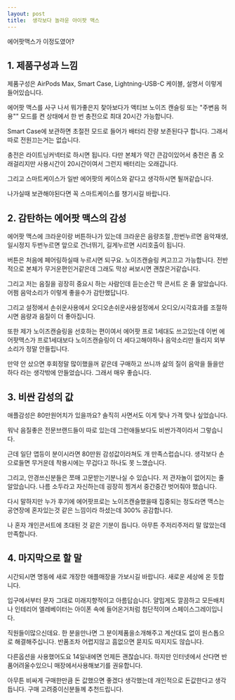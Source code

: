 ```yaml
---
layout: post
title:  생각보다 놀라운 아이팟 맥스
---
```


에어팟맥스가 이정도였어?



<h2>1. 제품구성과 느낌</h2>
제품구성은 AirPods Max, Smart Case, Lightning-USB-C 케이블, 설명서 이렇게 들어있습니다.

에어팟 맥스를 사구 나서 뭐가좋은지 찾아보다가 액티브 노이즈 캔슬링 또는 "주변음 허용"" 모드를 켠 상태에서 한 번 충전으로 최대 20시간 가능합니다.

Smart Case에 보관하면 초절전 모드로 들어가 배터리 잔량 보존된다구 합니다. 그래서 따로 전원끄는거는 없습니다.

충전은 라이트닝커넥터로 하시면 됩니다. 다만 본체가 약간 큰감이있어서 충전은 좀 오래걸리지만 사용시간이 20시간이여서 그런지 배터리는 오래갑니다.

그리고 스마트케이스가 일반 에어팟의 케이스와 같다고 생각하시면 될꺼같습니다.

나가실때 보관해야된다면 꼭 스마트케이스를 챙기시길 바랍니다.



<h2>2. 감탄하는 에어팟 맥스의 감성</h2>
에어팟 맥스에 크라운이랑 버튼하나가 있는데 크라운은 음량조절 ,한번누르면 음악재생, 일시정지 두번누르면 앞으로 건너뛰기, 길게누르면 시리호출이 됩니다.

버튼은 처음에 페어링하실때 누르시면 되구요. 노이즈캔슬링 켜고끄고 가능합니다. 전반적으로 본체가 무거운편인거같은데 그래도 막상 써보시면 괜찮은거같습니다.

그리고 저는 음질을 굉장히 중요시 하는 사람인데 듣는순간 딱 콘서트 온 줄 알았습니다. 어쩜 음악소리가 이렇게 좋을수가 감탄했답니다.

그리고 설정에서 손쉬운사용에서 오디오손쉬운사용설정에서 오디오/시각효과를 조절하시면 음량과 음질이 더 좋아집니다.

또한 제가 노이즈캔슬링을 선호하는 편이여서 에어팟 프로 1세대도 쓰고있는데 이번 에어팟맥스가 프로1세대보다 노이즈캔슬링이 더 세다고해야하나 음악소리만 들리지 외부소리가 정말 안들립니다.

만약 안 샀으면 후회정말 많이했을꺼 같은데 구매하고 쓰니까 삶의 질이 음악을 들을만하다 라는 생각밖에 안들었습니다. 그래서 매우 좋습니다.



<h2>3. 비싼 감성의 값</h2>
애플감성은 80만원어치가 있을까요? 솔직히 사면서도 이게 맞나 가격 맞나 싶었습니다.

워낙 음질좋은 전문브랜드들이 따로 있는데 그런애들보다도 비싼가격이라서 그렇습니다.

근데 일단 앱등이 분이시라면 80만원 감성값이라쳐도 개 만족스럽습니다. 생각보다 손으로들면 무거운데 착용시에는 무겁다고 하나도 못 느꼈습니다.

그리고, 안경쓰신분들은 쪼매 고문받는기분나실 수 있습니다. 저 관자놀이 없어지는 줄 알았습니다. 나름 소두라고 자신하는데 굉장히 찡겨서 중간중간 벗어줘야 했습니다.

다시 말하지만 누가 후기에 에어팟프로는 노이즈캔슬했을때 집중되는 정도라면 맥스는 공연장에 혼자있는것 같은 느낌이라 하셨는데 300% 공감합니다.

나 혼자 개인콘서트에 초대된 것 같은 기분이 듭니다. 아무튼 주저리주저리 말 많았는데 만족합니다.



<h2>4. 마지막으로 할 말</h2>
시간되시면 명동에 새로 개장한 애플매장을 가보시길 바랍니다. 새로운 세상에 온 듯합니다.

입구에서부터 문자 그대로 미래지향적이고 아름답습니다. 얄밉게도 깔끔하고 모든배치나 인테리어 엘레베이터는 아이폰 속에 들어온거처럼 첨단적이며 스페이스그레이입니다. 

직원들이많으신데요. 한 분을만나면 그 분이제품을소개해주고 계산대도 없이 원스톱으로 해결해주십니다. 반품조차 어렵지않고 흠없으면 묻지도 따지지도 않습니다.

다른옵션을 사용했어도요 14일내에면 언제든 괜찮습니다. 하지만 인터넷에서 산다면 반품어려울수있으니 매장에서사용해보기를 권유합니다.

아무튼 비싸게 구매한만큼 돈 값했으면 좋겠다 생각했는데 개인적으로 돈값한다고 생각듭니다. 구매 고려중이신분들께 추천드립니다.